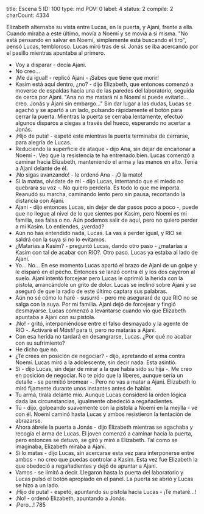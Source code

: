 title:          Escena 5
ID:             100
type:           md
POV:            0
label:          4
status:         2
compile:        2
charCount:      4334


Elizabeth alternaba su vista entre Lucas, en la puerta, y Ajani, frente a ella. Cuando miraba a este último, movía a Noemí y se movía a si misma.
"No está pensando en salvar en Noemí, simplemente está buscando el tiro", pensó Lucas, tembloroso.
Lucas miró tras de sí. Jonás se iba acercando por el pasillo mientras apuntaba al primero.
- Voy a disparar - decía Ajani.
- No creo...
- ¡Me da igual! - replicó Ajani - ¡Sabes que tiene que morir!
- Kasim está aquí dentro, ¿no? - dijo Elizabeth, que entonces comenzó a moverse de espaldas hacia una de las paredes del laboratorio, seguida de cerca por Ajani.
"Ana no me matará ni a Noemí si puede evitarlo... creo. Jonás y Ajani sin embargo..."
Sin dar lugar a las dudas, Lucas se agachó y se apartó a un lado, pulsando rápidamente el botón para cerrar la puerta. Mientras la puerta se cerraba lentamente, efectuó algunos disparos a ciegas a través del hueco, esperando no acertar a Jonás.
- ¡Hijo de puta! - espetó este mientras la puerta terminaba de cerrarse, para alegría de Lucas.
- Reduciendo la superficie de ataque - dijo Ana, sin dejar de encañonar a Noemí -. Veo que la resistencia te ha entrenado bien.
Lucas comenzó a caminar hacia Elizabeth, manteniendo el arma y las manos en alto. Tenía a Ajani delante de él.
- ¡No sigas avanzando! - le ordenó Ana - ¡O la mato!
- Si la matas, olvidate de mí - dijo Lucas, intentando que el miedo no quebrara su voz -. No quiero perderla. Es todo lo que me importa.
Reanudó su marcha, caminando lento pero sin pausa, recortando la distancia con Ajani.
- Ajani - dijo entonces Lucas, sin dejar de dar pasos poco a poco -, puede que no llegue al nivel de lo que sientes por Kasim, pero Noemí es mi familia, sea falsa o no. Aún podemos salir de aquí, pero no quiero perder a mi Kasim. Lo entiendes, ¿verdad?
- Aún no has entendido nada, Lucas. La vas a perder igual, y RIO se saldrá con la suya si no lo evitamos.
- ¿Matarías a Kasim? - preguntó Lucas, dando otro paso - ¿matarías a Kasim con tal de acabar con RIO?.
Otro paso. Lucas ya estaba al lado de Ajani.
- Yo... No...
En ese momento Lucas apartó el brazo de Ajani de un golpe y le disparó en el pecho. Entonces se lanzó contra él y los dos cayeron al suelo.
Ajani intentó forcejear pero Lucas le oprimió la herida con la pistola, arrancándole un grito de dolor.
Lucas se inclinó sobre Ajani y se aseguró de que la radio de este último captara sus palabras.
- Aún no sé cómo lo haré - susurró - pero me aseguraré de que RIO no se salga con la suya. Por mi familia.
Ajani dejó de forcejear y fingió desmayarse.
Lucas comenzó a levantarse cuando vio que Elizabeth apuntaba a Ajani con su pistola.
- ¡No! - gritó, interponiéndose entre el falso desmayado y la agente de RIO -. Activaré el *Mástil* para ti, pero no matarás a Ajani.
- Con esa herida no tardará en desangrarse, Lucas. ¿Por qué no acabar con su sufrimiento?
- He dicho que no.
- ¿Te crees en posición de negociar? - dijo, apretando el arma contra Noemí.
Lucas miró a la adolescente, sin decir nada. Esta asintió.
- Sí - dijo Lucas, sin dejar de mirar a la que había sido su hija -. Me creo en posición de negociar. No te pido que la liberes, aunque sería un detalle - se permitió bromear -. Pero no vas a matar a Ajani.
Elizabeth lo miró fijamente durante unos instantes antes de hablar.
- Tu arma, tírala delante mío.
Aunque Lucas consideró la orden lógica dada las circunstancias, igualmente obedeció a regañadientes.
- Tú - dijo, golpeando suavemente con la pistola a Noemí en la mejilla - ve con él.
Noemí caminó hasta Lucas y ambos resistieron la tentación de abrazarse.
- Ahora ábrele la puerta a Jonás - dijo Elizabeth mientras se agachaba y recogía el arma de Lucas.
El joven comenzó a caminar hacia la puerta, pero entonces se detuvo, se giró y miró a Elizabeth. Tal como se imaginaba, Elizabeth miraba a Ajani.
- Si lo matas - dijo Lucas, sin acercarse esta vez para interponerse entre ambos - no creo que puedas controlar a Kasim.
Esta vez fue Elizabeth la que obedeció a regañadientes y dejó de apuntar a Ajani.
- Vamos - se limitó a decir.
Llegaron hasta la puerta del laboratorio y Lucas pulsó el botón apropiado en el panel.
La puerta se abrió y Lucas se hizo a un lado.
- ¡Hijo de puta! - espetó, apuntando su pistola hacia Lucas - ¡Te mataré...!
- ¡No! - ordenó Elizabeth, apuntando a Jonás.
- ¡Pero...!
785